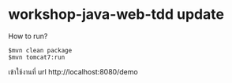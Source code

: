 # workshop-java-web-tdd update

How to run?

```
$mvn clean package
$mvn tomcat7:run

```

เข้าใช้งานที่ url http://localhost:8080/demo
